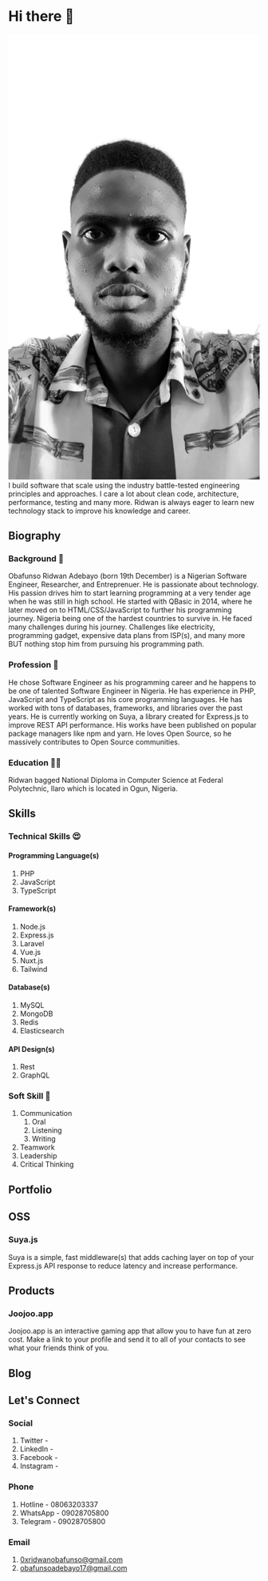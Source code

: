 # Hi there 👋
![Obafunso Ridwan Adebayo](https://raw.githubusercontent.com/0xridwanobafunso/0xridwanobafunso/main/3A1E0FEA-A5CB-4700-A611-3BAC2A9E8943.png)
I build software that scale using the industry battle-tested engineering principles and approaches. I care a lot about clean code, architecture, performance, testing and many more. Ridwan is always eager to learn new technology stack to improve his knowledge and career.

## Biography 

### Background 📌
Obafunso Ridwan Adebayo (born 19th December) is a Nigerian Software Engineer, Researcher, and Entreprenuer. He is passionate about technology. His passion drives him to start learning programming at a very tender age when he was still in high school. He started with QBasic in 2014, where he later moved on to HTML/CSS/JavaScript to further his programming journey.
Nigeria being one of the hardest countries to survive in. He faced many challenges during his journey. Challenges like electricity, programming gadget, expensive data plans from ISP(s), and many more BUT nothing stop him from pursuing his programming path.

### Profession 🥑
He chose Software Engineer as his programming career and he happens to be one of talented Software Engineer in Nigeria. He has experience in PHP, JavaScript and TypeScript as his core programming languages. He has worked with tons of databases, frameworks, and libraries over the past years.
He is currently working on Suya, a library created for Express.js to improve REST API performance. His works have been published on popular package managers like npm and yarn.
He loves Open Source, so he massively contributes to Open Source communities.

### Education 🧑‍🎓 
Ridwan bagged National Diploma in Computer Science at Federal Polytechnic, Ilaro which is located in Ogun, Nigeria.


## Skills

### Technical Skills 😍

#### Programming Language(s)

1. PHP
2. JavaScript
3. TypeScript

#### Framework(s)

1. Node.js
2. Express.js
3. Laravel
4. Vue.js
5. Nuxt.js
6. Tailwind

#### Database(s)

1. MySQL 
2. MongoDB
3. Redis
4. Elasticsearch


#### API Design(s)

1. Rest
2. GraphQL


### Soft Skill 🤗

1. Communication
   1. Oral
   2. Listening 
   3. Writing 
2. Teamwork
3. Leadership 
4. Critical Thinking


## Portfolio 

## OSS

### Suya.js

Suya is a simple, fast middleware(s) that adds caching layer on top of your Express.js API response to reduce latency and increase performance.

## Products

### Joojoo.app

Joojoo.app is an interactive gaming app that allow you to have fun at zero cost. Make a link to your profile and send it to all of your contacts to see what your friends think of you.

## Blog

## Let's Connect

### Social
1. Twitter -
2. LinkedIn - 
3. Facebook -
4. Instagram - 

### Phone
1. Hotline - 08063203337
2. WhatsApp - 09028705800
3. Telegram - 09028705800

### Email
1. 0xridwanobafunso@gmail.com
2. obafunsoadebayo17@gmail.com
